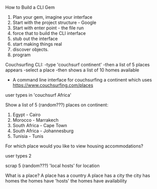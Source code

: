 How to Build a CLI Gem

1. Plan your gem, imagine your interface
2. Start with the project structure - Google
3. Start with enter point - the file run
4. force that to build the CLI interface
5. stub out the interface
6. start making things real
7. discover objects.
8. program

Couchsurfing
CLI: -type 'couchsurf continent'
     -then a list of 5 places appears
     -select a place
     -then shows a list of 10 homes available

- A command line interface for couchsurfing a continent which uses https://www.couchsurfing.com/places

user types in 'couchsurf Africa'

Show a list of 5 (random???) places on continent:

1. Egypt - Cairo
2. Morocco - Marrakech
3. South Africa - Cape Town
4. South Africa - Johannesburg
5. Tunisia - Tunis

For which place would you like to view housing accommodations?

user types 2

scrap 5 (random???) 'local hosts' for location

What is a place?
A place has a country
A place has a city
  the city has homes
    the homes have 'hosts'
    the homes have availability
